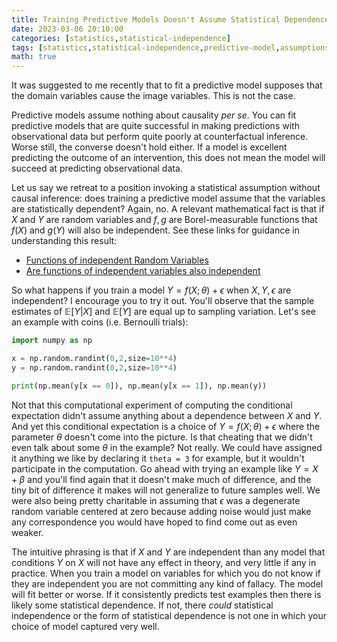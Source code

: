 ```yaml
---
title: Training Predictive Models Doesn't Assume Statistical Dependence
date: 2023-03-06 20:10:00
categories: [statistics,statistical-independence]
tags: [statistics,statistical-independence,predictive-model,assumptions,conditional-expectation,python,numpy]
math: true
---
```


It was suggested to me recently that to fit a predictive model supposes that the domain variables cause the image variables. This is not the case.

Predictive models assume nothing about causality *per se*. You can fit predictive models that are quite successful in making predictions with observational data but perform quite poorly at counterfactual inference. Worse still, the converse doesn't hold either. If a model is excellent predicting the outcome of an intervention, this does not mean the model will succeed at predicting observational data.

Let us say we retreat to a position invoking a statistical assumption without causal inference: does training a predictive model assume that the variables are statistically dependent? Again, no. A relevant mathematical fact is that if $X$ and $Y$ are random variables and $f,g$ are Borel-measurable functions that $f(X)$ and $g(Y)$ will also be independent. See these links for guidance in understanding this result:
- [Functions of independent Random Variables](https://stats.stackexchange.com/questions/94872/functions-of-independent-random-variables)
- [Are functions of independent variables also independent](https://math.stackexchange.com/questions/8742/are-functions-of-independent-variables-also-independent)

So what happens if you train a model $Y = f(X; \theta) + \epsilon$ when $X,Y,\epsilon$ are independent? I encourage you to try it out. You'll observe that the sample estimates of $\mathbb{E}[Y | X]$ and $\mathbb{E}[Y]$ are equal up to sampling variation. Let's see an example with coins (i.e. Bernoulli trials):

```python
import numpy as np

x = np.random.randint(0,2,size=10**4)
y = np.random.randint(0,2,size=10**4)

print(np.mean(y[x == 0]), np.mean(y[x == 1]), np.mean(y))
```

Not that this computational experiment of computing the conditional expectation didn't assume anything about a dependence between $X$ and $Y$. And yet this conditional expectation is a choice of $Y = f(X; \theta) + \epsilon$ where the parameter $\theta$ doesn't come into the picture. Is that cheating that we didn't even talk about some $\theta$ in the example? Not really. We could have assigned it anything we like by declaring it `theta = 3` for example, but it wouldn't participate in the computation. Go ahead with trying an example like $Y = X + \beta$ and you'll find again that it doesn't make much of difference, and the tiny bit of difference it makes will not generalize to future samples well. We were also being pretty charitable in assuming that $\epsilon$ was a degenerate random variable centered at zero because adding noise would just make any correspondence you would have hoped to find come out as even weaker.

The intuitive phrasing is that if $X$ and $Y$ are independent than any model that conditions $Y$ on $X$ will not have any effect in theory, and very little if any in practice. When you train a model on variables for which you do not know if they are independent you are not committing any kind of fallacy. The model will fit better or worse. If it consistently predicts test examples then there is likely some statistical dependence. If not, there *could* statistical independence or the form of statistical dependence is not one in which your choice of model captured very well.


